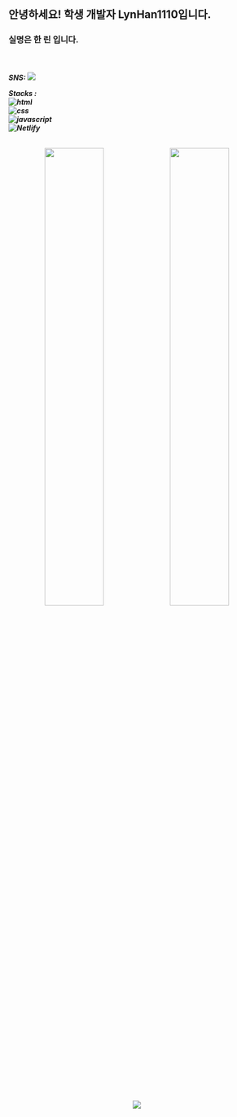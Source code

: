 <h2>안녕하세요! 학생 개발자 LynHan1110입니다.</h2>
<h3>  실명은 한 린 입니다.</h3>

  <br />
  <h5>SNS:
  <img src="https://discord.c99.nl/widget/theme-1/1000315891898138634.png"  style="border-radius : 10%;" />

<label>Stacks : </label><br />
![html](https://img.shields.io/badge/HTML-E34F26?style=flat-square&logo=HTML5&logoColor=white)<br />
![css](https://img.shields.io/badge/CSS-1572B6?style=flat-square&logo=CSS3&logoColor=white)<br />
![javascript](https://img.shields.io/badge/JavaScript-F7DF1E?style=flat-square&logo=Javascript&logoColor=white) <br />
![Netlify](https://img.shields.io/badge/Netlify-00C7B7?style=flat-square&logo=Netlify&logoColor=white)
<br />
<br />
<p align="center">
<img src="https://github-readme-stats.vercel.app/api?username=LynHan1110&theme=gotham&show_icons=true&count_private=true&hide_border=true"  width="48%"/>
<img src="https://github-readme-streak-stats.herokuapp.com?user=LynHan1110&theme=gotham&hide_border=true&date_format=M%20j%5B%2C%20Y%5D"  width="48%"/>
<img src="https://github-readme-stats.vercel.app/api/top-langs/?username=LynHan1110" />
</p>
<br />
<br />
